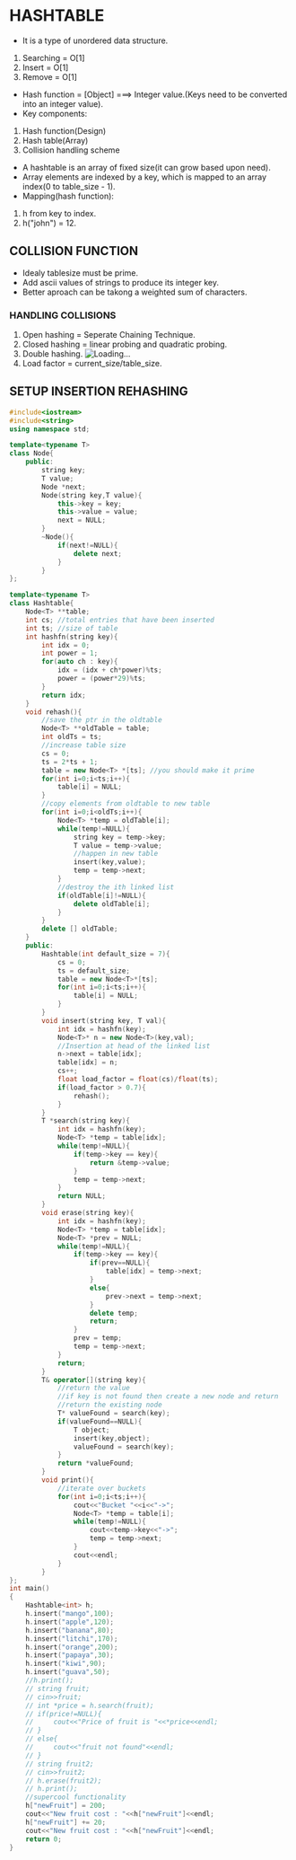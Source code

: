# HASHTABLE

* It is a type of unordered data structure.
1. Searching = O[1]
2. Insert = O[1]
3. Remove = O[1]
* Hash function = [Object] ===> Integer value.(Keys need to be converted into an integer value).
* Key components:
1. Hash function(Design)
2. Hash table(Array)
3. Collision handling scheme
* A hashtable is an array of fixed size(it can grow based upon need).
* Array elements are indexed by a key, which is mapped to an array index(0 to table_size - 1).
* Mapping(hash function):
1. h from key to index.
2. h("john") = 12.

## COLLISION FUNCTION

* Idealy tablesize must be prime.
* Add ascii values of strings to produce its integer key.
* Better aproach can be takong a weighted sum of characters.

### HANDLING COLLISIONS

1. Open hashing = Seperate Chaining Technique.
2. Closed hashing = linear probing and quadratic probing.
3. Double hashing.
![Loading...](images/hash1.JPG)
4. Load factor = current_size/table_size.

## SETUP INSERTION REHASHING

```C++
#include<iostream>
#include<string>
using namespace std;

template<typename T>
class Node{
    public:
        string key;
        T value;
        Node *next;
        Node(string key,T value){
            this->key = key;
            this->value = value;
            next = NULL;
        }
        ~Node(){
            if(next!=NULL){
                delete next;
            }
        }
};

template<typename T>
class Hashtable{
    Node<T> **table;
    int cs; //total entries that have been inserted
    int ts; //size of table
    int hashfn(string key){
        int idx = 0;
        int power = 1;
        for(auto ch : key){
            idx = (idx + ch*power)%ts;
            power = (power*29)%ts;
        }
        return idx;
    }
    void rehash(){
        //save the ptr in the oldtable
        Node<T> **oldTable = table;
        int oldTs = ts;
        //increase table size
        cs = 0;
        ts = 2*ts + 1;
        table = new Node<T> *[ts]; //you should make it prime
        for(int i=0;i<ts;i++){
            table[i] = NULL;
        }
        //copy elements from oldtable to new table
        for(int i=0;i<oldTs;i++){
            Node<T> *temp = oldTable[i];
            while(temp!=NULL){
                string key = temp->key;
                T value = temp->value;
                //happen in new table
                insert(key,value);
                temp = temp->next;
            }
            //destroy the ith linked list
            if(oldTable[i]!=NULL){
                delete oldTable[i];
            }
        }
        delete [] oldTable;
    }
    public:
        Hashtable(int default_size = 7){
            cs = 0;
            ts = default_size;
            table = new Node<T>*[ts];
            for(int i=0;i<ts;i++){
                table[i] = NULL;
            }
        }
        void insert(string key, T val){
            int idx = hashfn(key);
            Node<T>* n = new Node<T>(key,val);
            //Insertion at head of the linked list
            n->next = table[idx];
            table[idx] = n;
            cs++;
            float load_factor = float(cs)/float(ts);
            if(load_factor > 0.7){
                rehash();
            }
        }
        T *search(string key){
            int idx = hashfn(key);
            Node<T> *temp = table[idx];
            while(temp!=NULL){
                if(temp->key == key){
                    return &temp->value;
                }
                temp = temp->next;
            }
            return NULL;
        }
        void erase(string key){
            int idx = hashfn(key);
            Node<T> *temp = table[idx];
            Node<T> *prev = NULL;
            while(temp!=NULL){
                if(temp->key == key){
                    if(prev==NULL){
                        table[idx] = temp->next;
                    }
                    else{
                        prev->next = temp->next;
                    }
                    delete temp;
                    return;
                }
                prev = temp;
                temp = temp->next;
            }
            return;
        }
        T& operator[](string key){
            //return the value
            //if key is not found then create a new node and return
            //return the existing node
            T* valueFound = search(key);
            if(valueFound==NULL){
                T object;
                insert(key,object);
                valueFound = search(key);
            }
            return *valueFound;
        }
        void print(){
            //iterate over buckets
            for(int i=0;i<ts;i++){
                cout<<"Bucket "<<i<<"->";
                Node<T> *temp = table[i];
                while(temp!=NULL){
                    cout<<temp->key<<"->";
                    temp = temp->next;
                }
                cout<<endl;
            }
        }
};
int main()
{
    Hashtable<int> h;
    h.insert("mango",100);
    h.insert("apple",120);
    h.insert("banana",80);
    h.insert("litchi",170);
    h.insert("orange",200);
    h.insert("papaya",30);
    h.insert("kiwi",90);
    h.insert("guava",50);
    //h.print();
    // string fruit;
    // cin>>fruit;
    // int *price = h.search(fruit);
    // if(price!=NULL){
    //     cout<<"Price of fruit is "<<*price<<endl;
    // }
    // else{
    //     cout<<"fruit not found"<<endl;
    // }
    // string fruit2;
    // cin>>fruit2;
    // h.erase(fruit2);
    // h.print();
    //supercool functionality
    h["newFruit"] = 200;
    cout<<"New fruit cost : "<<h["newFruit"]<<endl;
    h["newFruit"] += 20;
    cout<<"New fruit cost : "<<h["newFruit"]<<endl;
    return 0;
}
```